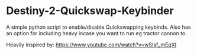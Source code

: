 # Destiny-2-Quickswap-Keybinder
A simple python script to enable/disable Quickswapping keybinds. Also has an option for including heavy incase you want to run eg tractor cannon to.

Heavily inspired by: https://www.youtube.com/watch?v=wSIsf_mEqXI
